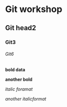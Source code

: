 # Git workshop
## Git head2
### Git3
###### Git6

**bold data**

__another bold__

*italic foramat*

_another italicformat_

